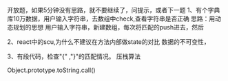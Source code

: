 开放题，如果5分钟没有思路，就不要继续了，问提示，或者下一题
1、有个字典库10万数据，用户输入字符串，去数组中check,查看字符串是否正确
思路：用动态规划的思想
用户输入字符串，新建数组，每次将匹配的push进去，然后

2、react中的scu,为什么不建议在方法内部做state的对比
数据的不可变性，

3、有段代码，检查"{" ,"}"的匹配情况。
压栈算法


Object.prototype.toString.call()